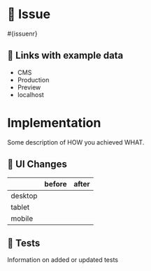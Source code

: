# 📧 Issue

#{issuenr}

## 🔗 Links with example data

- CMS
- Production
- Preview
- localhost

# Implementation

Some description of HOW you achieved WHAT.

## 💄 UI Changes

|         | before | after |
| ------- | ------ | ----- |
| desktop |        |       |
| tablet  |        |       |
| mobile  |        |       |

## 🧪 Tests

Information on added or updated tests
